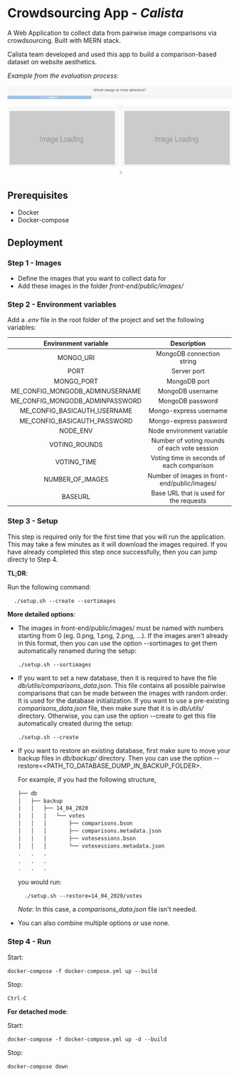 # Crowdsourcing App - *Calista*

A Web Application to collect data from pairwise image comparisons via crowdsourcing. Built with MERN stack.

Calista team developed and used this app to build a comparison-based dataset on website aesthetics. 

*Example from the evaluation process*:

![](/front-end/src/assets/img/demo.gif)


## Prerequisites

* Docker
* Docker-compose

## Deployment

### Step 1 - Images

* Define the images that you want to collect data for
* Add these images in the folder *front-end/public/images/* 

### Step 2 - Environment variables

Add a *.env* file in the root folder of the project and set the following variables:

| Environment variable | Description | 
| :-------------: | :-------------: |
| MONGO_URI | MongoDB connection string |
| PORT | Server port |
| MONGO_PORT | MongoDB port |
| ME_CONFIG_MONGODB_ADMINUSERNAME | MongoDB username |
| ME_CONFIG_MONGODB_ADMINPASSWORD | MongoDB password |
| ME_CONFIG_BASICAUTH_USERNAME | Mongo-express username |
| ME_CONFIG_BASICAUTH_PASSWORD | Mongo-express password |
| NODE_ENV | Node environment variable |
| VOTING_ROUNDS | Number of voting rounds of each vote session |
| VOTING_TIME | Voting time in seconds of each comparison |
| NUMBER_OF_IMAGES | Number of images in front-end/public/images/ |
| BASEURL | Base URL that is used for the requests |


### Step 3 - Setup

This step is required only for the first time that you will run the application. This may take a few minutes as it will download the images required. If you have already completed this step once successfully, then you can jump directy to Step 4.

**TL;DR**:

Run the following command:

      ./setup.sh --create --sortimages

**More detailed options**: 
* The images in front-end/public/images/ must be named with numbers starting from 0 (eg. 0.png, 1.png, 2.png, ...). If the images aren't already in this format, then you can use the option --sortimages to get them automatically renamed during the setup:

      ./setup.sh --sortimages

* If you want to set a new database, then it is required to have the file *db/utils/comparisons_data.json*. This file contains all possible pairwise comparisons that can be made between the images with random order. It is used for the database initialization. If you want to use a pre-existing *comparisons_data.json* file, then make sure that it is in *db/utils/* directory. Otherwise, you can use the option --create to get this file automatically created during the setup:

      ./setup.sh --create
      
* If you want to restore an existing database, first make sure to move your backup files in *db/backup/* directory. Then you can use the option --restore=<PATH_TO_DATABASE_DUMP_IN_BACKUP_FOLDER>. 

  For example, if you had the following structure, 

  ```bash
  ├── db
  │   ├── backup
  │   │   ├── 14_04_2020
  │   │   │   └── votes
  │   │   │       ├── comparisons.bson
  │   │   │       ├── comparisons.metadata.json
  │   │   │       ├── votesessions.bson
  │   │   │       └── votesessions.metadata.json
  .   .   .
  .   .   .
  .   .   .
  ```
  you would run:

        ./setup.sh --restore=14_04_2020/votes
        
  *Note*: In this case, a *comparisons_data.json* file isn't needed. 
      
* You can also combine multiple options or use none.

### Step 4 - Run

Start:

    docker-compose -f docker-compose.yml up --build

Stop:

    Ctrl-C
    
**For detached mode**:

Start:

    docker-compose -f docker-compose.yml up -d --build

Stop:

    docker-compose down
